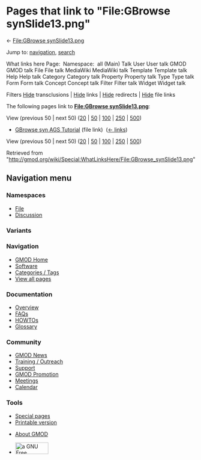 <div id="mw-page-base" class="noprint">

</div>

<div id="mw-head-base" class="noprint">

</div>

<div id="content" class="mw-body" role="main">

<span id="top"></span>

<div id="mw-js-message" style="display:none;">

</div>



# <span dir="auto">Pages that link to "File:GBrowse synSlide13.png"</span>

<div id="bodyContent">

<div id="contentSub">

← [File:GBrowse
synSlide13.png](/wiki/File:GBrowse_synSlide13.png "File:GBrowse synSlide13.png")

</div>

<div id="jump-to-nav" class="mw-jump">

Jump to: [navigation](#mw-navigation), [search](#p-search)

</div>

<div id="mw-content-text">

What links here Page:  Namespace:  all (Main) Talk User User talk GMOD
GMOD talk File File talk MediaWiki MediaWiki talk Template Template talk
Help Help talk Category Category talk Property Property talk Type Type
talk Form Form talk Concept Concept talk Filter Filter talk Widget
Widget talk

Filters
[Hide](/mediawiki/index.php?title=Special:WhatLinksHere/File:GBrowse_synSlide13.png&hidetrans=1 "Special:WhatLinksHere/File:GBrowse synSlide13.png")
transclusions \|
[Hide](/mediawiki/index.php?title=Special:WhatLinksHere/File:GBrowse_synSlide13.png&hidelinks=1 "Special:WhatLinksHere/File:GBrowse synSlide13.png")
links \|
[Hide](/mediawiki/index.php?title=Special:WhatLinksHere/File:GBrowse_synSlide13.png&hideredirs=1 "Special:WhatLinksHere/File:GBrowse synSlide13.png")
redirects \|
[Hide](/mediawiki/index.php?title=Special:WhatLinksHere/File:GBrowse_synSlide13.png&hideimages=1 "Special:WhatLinksHere/File:GBrowse synSlide13.png")
file links

The following pages link to **[File:GBrowse
synSlide13.png](/wiki/File:GBrowse_synSlide13.png "File:GBrowse synSlide13.png")**:

View (previous 50 \| next 50)
([20](/mediawiki/index.php?title=Special:WhatLinksHere/File:GBrowse_synSlide13.png&limit=20 "Special:WhatLinksHere/File:GBrowse synSlide13.png")
\|
[50](/mediawiki/index.php?title=Special:WhatLinksHere/File:GBrowse_synSlide13.png&limit=50 "Special:WhatLinksHere/File:GBrowse synSlide13.png")
\|
[100](/mediawiki/index.php?title=Special:WhatLinksHere/File:GBrowse_synSlide13.png&limit=100 "Special:WhatLinksHere/File:GBrowse synSlide13.png")
\|
[250](/mediawiki/index.php?title=Special:WhatLinksHere/File:GBrowse_synSlide13.png&limit=250 "Special:WhatLinksHere/File:GBrowse synSlide13.png")
\|
[500](/mediawiki/index.php?title=Special:WhatLinksHere/File:GBrowse_synSlide13.png&limit=500 "Special:WhatLinksHere/File:GBrowse synSlide13.png"))

- [GBrowse syn AGS
  Tutorial](/wiki/GBrowse_syn_AGS_Tutorial "GBrowse syn AGS Tutorial")
  (file link) ‎ <span class="mw-whatlinkshere-tools">([←
  links](/mediawiki/index.php?title=Special:WhatLinksHere&target=GBrowse+syn+AGS+Tutorial "Special:WhatLinksHere"))</span>

View (previous 50 \| next 50)
([20](/mediawiki/index.php?title=Special:WhatLinksHere/File:GBrowse_synSlide13.png&limit=20 "Special:WhatLinksHere/File:GBrowse synSlide13.png")
\|
[50](/mediawiki/index.php?title=Special:WhatLinksHere/File:GBrowse_synSlide13.png&limit=50 "Special:WhatLinksHere/File:GBrowse synSlide13.png")
\|
[100](/mediawiki/index.php?title=Special:WhatLinksHere/File:GBrowse_synSlide13.png&limit=100 "Special:WhatLinksHere/File:GBrowse synSlide13.png")
\|
[250](/mediawiki/index.php?title=Special:WhatLinksHere/File:GBrowse_synSlide13.png&limit=250 "Special:WhatLinksHere/File:GBrowse synSlide13.png")
\|
[500](/mediawiki/index.php?title=Special:WhatLinksHere/File:GBrowse_synSlide13.png&limit=500 "Special:WhatLinksHere/File:GBrowse synSlide13.png"))

</div>

<div class="printfooter">

Retrieved from
"<http://gmod.org/wiki/Special:WhatLinksHere/File:GBrowse_synSlide13.png>"

</div>

<div id="catlinks" class="catlinks catlinks-allhidden">

</div>

<div class="visualClear">

</div>

</div>

</div>

<div id="mw-navigation">

## Navigation menu

<div id="mw-head">



<div id="left-navigation">

<div id="p-namespaces" class="vectorTabs" role="navigation"
aria-labelledby="p-namespaces-label">

### Namespaces

- <span id="ca-nstab-image"><a href="/wiki/File:GBrowse_synSlide13.png" accesskey="c"
  title="View the file page [c]">File</a></span>
- <span id="ca-talk"><a
  href="/mediawiki/index.php?title=File_talk:GBrowse_synSlide13.png&amp;action=edit&amp;redlink=1"
  accesskey="t"
  title="Discussion about the content page [t]">Discussion</a></span>

</div>

<div id="p-variants" class="vectorMenu emptyPortlet" role="navigation"
aria-labelledby="p-variants-label">

### 

### Variants[](#)

<div class="menu">

</div>

</div>

</div>

<div id="right-navigation">





</div>



</div>

</div>

</div>

<div id="mw-panel">

<div id="p-logo" role="banner">

<a href="/wiki/Main_Page"
style="background-image: url(http://gmod.org/images/GMOD-cogs.png);"
title="Visit the main page"></a>

</div>

<div id="p-Navigation" class="portal" role="navigation"
aria-labelledby="p-Navigation-label">

### Navigation

<div class="body">

- <span id="n-GMOD-Home">[GMOD Home](/wiki/Main_Page)</span>
- <span id="n-Software">[Software](/wiki/GMOD_Components)</span>
- <span id="n-Categories-.2F-Tags">[Categories /
  Tags](/wiki/Categories)</span>
- <span id="n-View-all-pages">[View all
  pages](/wiki/Special:AllPages)</span>

</div>

</div>

<div id="p-Documentation" class="portal" role="navigation"
aria-labelledby="p-Documentation-label">

### Documentation

<div class="body">

- <span id="n-Overview">[Overview](/wiki/Overview)</span>
- <span id="n-FAQs">[FAQs](/wiki/Category:FAQ)</span>
- <span id="n-HOWTOs">[HOWTOs](/wiki/Category:HOWTO)</span>
- <span id="n-Glossary">[Glossary](/wiki/Glossary)</span>

</div>

</div>

<div id="p-Community" class="portal" role="navigation"
aria-labelledby="p-Community-label">

### Community

<div class="body">

- <span id="n-GMOD-News">[GMOD News](/wiki/GMOD_News)</span>
- <span id="n-Training-.2F-Outreach">[Training /
  Outreach](/wiki/Training_and_Outreach)</span>
- <span id="n-Support">[Support](/wiki/Support)</span>
- <span id="n-GMOD-Promotion">[GMOD
  Promotion](/wiki/GMOD_Promotion)</span>
- <span id="n-Meetings">[Meetings](/wiki/Meetings)</span>
- <span id="n-Calendar">[Calendar](/wiki/Calendar)</span>

</div>

</div>

<div id="p-tb" class="portal" role="navigation"
aria-labelledby="p-tb-label">

### Tools

<div class="body">

- <span id="t-specialpages"><a href="/wiki/Special:SpecialPages" accesskey="q"
  title="A list of all special pages [q]">Special pages</a></span>
- <span id="t-print"><a
  href="/mediawiki/index.php?title=Special:WhatLinksHere/File:GBrowse_synSlide13.png&amp;printable=yes"
  rel="alternate" accesskey="p"
  title="Printable version of this page [p]">Printable version</a></span>

</div>

</div>

</div>

</div>

<div id="footer" role="contentinfo">

- <span id="footer-places-about">[About
  GMOD](/wiki/GMOD:About "GMOD:About")</span>

<!-- -->

- <span id="footer-copyrightico">[<img src="http://www.gnu.org/graphics/gfdl-logo-small.png" width="88"
  height="31" alt="a GNU Free Documentation License" />](http://www.gnu.org/licenses/fdl-1.3.html)</span>


<div style="clear:both">

</div>

</div>
